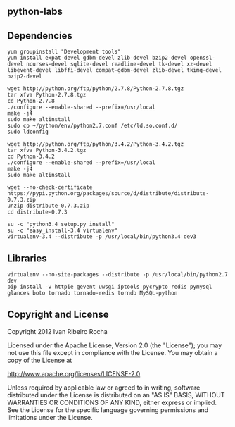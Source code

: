 python-labs
-----------

Dependencies
-----------

```shell
yum groupinstall "Development tools"
yum install expat-devel gdbm-devel zlib-devel bzip2-devel openssl-devel ncurses-devel sqlite-devel readline-devel tk-devel xz-devel libevent-devel libffi-devel compat-gdbm-devel zlib-devel tkimg-devel bzip2-devel
```

```shell
wget http://python.org/ftp/python/2.7.8/Python-2.7.8.tgz
tar xfva Python-2.7.8.tgz
cd Python-2.7.8
./configure --enable-shared --prefix=/usr/local
make -j4
sudo make altinstall
sudo cp ~/python/env/python2.7.conf /etc/ld.so.conf.d/
sudo ldconfig
```

```shell
wget http://python.org/ftp/python/3.4.2/Python-3.4.2.tgz
tar xfva Python-3.4.2.tgz
cd Python-3.4.2
./configure --enable-shared --prefix=/usr/local
make -j4
sudo make altinstall

wget --no-check-certificate https://pypi.python.org/packages/source/d/distribute/distribute-0.7.3.zip
unzip distribute-0.7.3.zip
cd distribute-0.7.3

su -c "python3.4 setup.py install"
su -c "easy_install-3.4 virtualenv"
virtualenv-3.4 --distribute -p /usr/local/bin/python3.4 dev3
```

Libraries
-----------

```shell
virtualenv --no-site-packages --distribute -p /usr/local/bin/python2.7 dev
pip install -v httpie gevent uwsgi iptools pycrypto redis pymysql glances boto tornado tornado-redis torndb MySQL-python
```

Copyright and License
---------------------
Copyright 2012 Ivan Ribeiro Rocha

Licensed under the Apache License, Version 2.0 (the "License");
you may not use this file except in compliance with the License.
You may obtain a copy of the License at

   http://www.apache.org/licenses/LICENSE-2.0

Unless required by applicable law or agreed to in writing, software
distributed under the License is distributed on an "AS IS" BASIS,
WITHOUT WARRANTIES OR CONDITIONS OF ANY KIND, either express or implied.
See the License for the specific language governing permissions and
limitations under the License.

[Python]: http://python.org/
